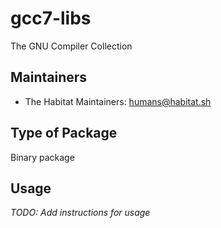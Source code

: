 # gcc7-libs

The GNU Compiler Collection

## Maintainers

* The Habitat Maintainers: <humans@habitat.sh>

## Type of Package

Binary package

## Usage

*TODO: Add instructions for usage*
